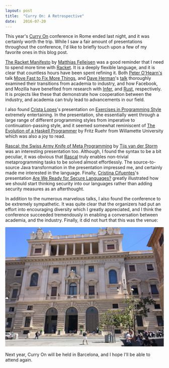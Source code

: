```yaml
---
layout: post
title:  "Curry On: A Retrospective"
date:   2016-07-20
---
```


This year's [Curry On](http://curry-on.org/2016/) conference in Rome ended last
night, and it was certainly worth the trip. While I saw a fair amount of
presentations throughout the conference, I'd like to briefly touch upon a few of
my favorite ones in this blog post.

[The Racket
Manifesto](http://curry-on.org/2016/sessions/the-racket-manifesto.html) by
[Matthias Felleisen](http://www.ccs.neu.edu/home/matthias/) was a good reminder
that I need to spend more time with [Racket](http://racket-lang.org/). It is a
deeply flexible language, and it is clear that countless hours have been spent
refining it. Both [Peter O'Hearn's](http://www0.cs.ucl.ac.uk/staff/p.ohearn/)
talk [Move Fast to Fix More
Things](http://curry-on.org/2016/sessions/move-fast-to-fix-more-things.html),
and [Dave Herman](https://twitter.com/littlecalculist)'s
[talk](http://curry-on.org/2016/sessions/building-an-open-source-research-lab.html)
thoroughly examined their transitions from academia to industry, and how
Facebook, and Mozilla have benefited from research with
[Infer](http://fbinfer.com/), and [Rust](https://www.rust-lang.org/en-US/),
respectively. It is projects like these that demonstrate how cooperation between
the industry, and academia can truly lead to advancements in our field.

I also found [Crista Lopes](https://twitter.com/cristalopes)'s presentation on
[Exercises in Programming
Style](http://curry-on.org/2016/sessions/exercises-in-programming-style.html)
extremely entertaining. In the presentation, she essentially went through a
large range of different programming styles from imperative to
continuation-passing style, and it seemed somewhat reminiscent of [The Evolution
of a Haskell
Programmer](http://www.willamette.edu/~fruehr/haskell/evolution.html) by Fritz
Ruehr from Willamette University which was also a joy to read.

[Rascal: the Swiss Army Knife of Meta
Programming](http://curry-on.org/2016/sessions/rascal-the-swiss-army-knife-of-metaprogramming.html)
by [Tijs van der Storm](https://twitter.com/tvdstorm) was an interesting
presentation too. Although, I found the syntax to be a bit peculiar, it was
obvious that [Rascal](http://www.rascal-mpl.org/) truly enables non-trivial
metaprogramming tasks to be solved almost effortlessly. The source-to-source
Java transformation in the presentation impressed me, and certainly made me
interested in the language. Finally, [Cristina
Cifuentes](https://labs.oracle.com/pls/apex/f?p=labs:bio:0:21)'s presentation
[Are We Ready for Secure
Languages?](http://curry-on.org/2016/sessions/are-we-ready-for-secure-languages.html)
greatly illustrated how we should start thinking security into our languages
rather than adding security measures as an afterthought.

In addition to the numerous marvelous talks, I also found the conference to be
extremely sympathetic. It was quite clear that the organizers had put an effort
into encouraging diversity which I greatly appreciated, and I think the
conference succeeded tremendously in enabling a conversation between academia,
and the industry. Finally, it did not hurt that this was the venue:

![Pontifical Gregorian University](/images/pontificia-universitas-gregoriana.jpg)

Next year, Curry On will be held in Barcelona, and I hope I'll be able to attend
again.
